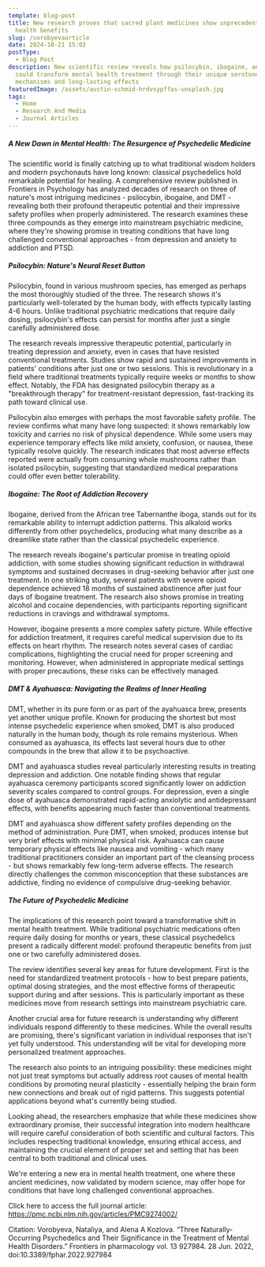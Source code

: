 ```yaml
---
template: blog-post
title: New research proves that sacred plant medicines show unprecedented mental
  health benefits
slug: /vorobyevaarticle
date: 2024-10-21 15:02
postType:
  - Blog Post
description: New scientific review reveals how psilocybin, ibogaine, and DMT
  could transform mental health treatment through their unique serotonergic
  mechanisms and long-lasting effects
featuredImage: /assets/austin-schmid-hrdvsypffas-unsplash.jpg
tags:
  - Home
  - Research And Media
  - Journal Articles
---
```

##### A New Dawn in Mental Health: The Resurgence of Psychedelic Medicine

The scientific world is finally catching up to what traditional wisdom holders and modern psychonauts have long known: classical psychedelics hold remarkable potential for healing. A comprehensive review published in Frontiers in Psychology has analyzed decades of research on three of nature's most intriguing medicines - psilocybin, ibogaine, and DMT - revealing both their profound therapeutic potential and their impressive safety profiles when properly administered. The research examines these three compounds as they emerge into mainstream psychiatric medicine, where they're showing promise in treating conditions that have long challenged conventional approaches - from depression and anxiety to addiction and PTSD.

##### Psilocybin: Nature's Neural Reset Button

Psilocybin, found in various mushroom species, has emerged as perhaps the most thoroughly studied of the three. The research shows it's particularly well-tolerated by the human body, with effects typically lasting 4-6 hours. Unlike traditional psychiatric medications that require daily dosing, psilocybin's effects can persist for months after just a single carefully administered dose.

The research reveals impressive therapeutic potential, particularly in treating depression and anxiety, even in cases that have resisted conventional treatments. Studies show rapid and sustained improvements in patients' conditions after just one or two sessions. This is revolutionary in a field where traditional treatments typically require weeks or months to show effect. Notably, the FDA has designated psilocybin therapy as a "breakthrough therapy" for treatment-resistant depression, fast-tracking its path toward clinical use.

Psilocybin also emerges with perhaps the most favorable safety profile. The review confirms what many have long suspected: it shows remarkably low toxicity and carries no risk of physical dependence. While some users may experience temporary effects like mild anxiety, confusion, or nausea, these typically resolve quickly. The research indicates that most adverse effects reported were actually from consuming whole mushrooms rather than isolated psilocybin, suggesting that standardized medical preparations could offer even better tolerability.

##### Ibogaine: The Root of Addiction Recovery

Ibogaine, derived from the African tree Tabernanthe iboga, stands out for its remarkable ability to interrupt addiction patterns. This alkaloid works differently from other psychedelics, producing what many describe as a dreamlike state rather than the classical psychedelic experience.

The research reveals ibogaine's particular promise in treating opioid addiction, with some studies showing significant reduction in withdrawal symptoms and sustained decreases in drug-seeking behavior after just one treatment. In one striking study, several patients with severe opioid dependence achieved 18 months of sustained abstinence after just four days of ibogaine treatment. The research also shows promise in treating alcohol and cocaine dependencies, with participants reporting significant reductions in cravings and withdrawal symptoms.

However, ibogaine presents a more complex safety picture. While effective for addiction treatment, it requires careful medical supervision due to its effects on heart rhythm. The research notes several cases of cardiac complications, highlighting the crucial need for proper screening and monitoring. However, when administered in appropriate medical settings with proper precautions, these risks can be effectively managed.

##### DMT & Ayahuasca: Navigating the Realms of Inner Healing

DMT, whether in its pure form or as part of the ayahuasca brew, presents yet another unique profile. Known for producing the shortest but most intense psychedelic experience when smoked, DMT is also produced naturally in the human body, though its role remains mysterious. When consumed as ayahuasca, its effects last several hours due to other compounds in the brew that allow it to be psychoactive.

DMT and ayahuasca studies reveal particularly interesting results in treating depression and addiction. One notable finding shows that regular ayahuasca ceremony participants scored significantly lower on addiction severity scales compared to control groups. For depression, even a single dose of ayahuasca demonstrated rapid-acting anxiolytic and antidepressant effects, with benefits appearing much faster than conventional treatments.

DMT and ayahuasca show different safety profiles depending on the method of administration. Pure DMT, when smoked, produces intense but very brief effects with minimal physical risk. Ayahuasca can cause temporary physical effects like nausea and vomiting - which many traditional practitioners consider an important part of the cleansing process - but shows remarkably few long-term adverse effects. The research directly challenges the common misconception that these substances are addictive, finding no evidence of compulsive drug-seeking behavior.

##### The Future of Psychedelic Medicine

The implications of this research point toward a transformative shift in mental health treatment. While traditional psychiatric medications often require daily dosing for months or years, these classical psychedelics present a radically different model: profound therapeutic benefits from just one or two carefully administered doses.

The review identifies several key areas for future development. First is the need for standardized treatment protocols - how to best prepare patients, optimal dosing strategies, and the most effective forms of therapeutic support during and after sessions. This is particularly important as these medicines move from research settings into mainstream psychiatric care.

Another crucial area for future research is understanding why different individuals respond differently to these medicines. While the overall results are promising, there's significant variation in individual responses that isn't yet fully understood. This understanding will be vital for developing more personalized treatment approaches.

The research also points to an intriguing possibility: these medicines might not just treat symptoms but actually address root causes of mental health conditions by promoting neural plasticity - essentially helping the brain form new connections and break out of rigid patterns. This suggests potential applications beyond what's currently being studied.

Looking ahead, the researchers emphasize that while these medicines show extraordinary promise, their successful integration into modern healthcare will require careful consideration of both scientific and cultural factors. This includes respecting traditional knowledge, ensuring ethical access, and maintaining the crucial element of proper set and setting that has been central to both traditional and clinical uses.

We're entering a new era in mental health treatment, one where these ancient medicines, now validated by modern science, may offer hope for conditions that have long challenged conventional approaches.

Click here to access the full journal article: <https://pmc.ncbi.nlm.nih.gov/articles/PMC9274002/>

Citation: Vorobyeva, Nataliya, and Alena A Kozlova. “Three Naturally-Occurring Psychedelics and Their Significance in the Treatment of Mental Health Disorders.” Frontiers in pharmacology vol. 13 927984. 28 Jun. 2022, doi:10.3389/fphar.2022.927984
